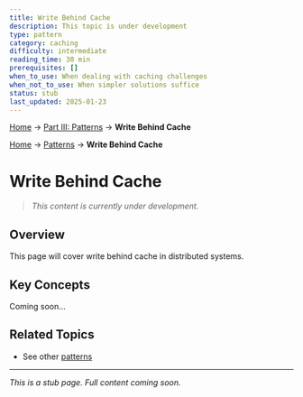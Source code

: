 ```yaml
---
title: Write Behind Cache
description: This topic is under development
type: pattern
category: caching
difficulty: intermediate
reading_time: 30 min
prerequisites: []
when_to_use: When dealing with caching challenges
when_not_to_use: When simpler solutions suffice
status: stub
last_updated: 2025-01-23
---
```


<!-- Navigation -->
[Home](../introduction/index.md) → [Part III: Patterns](index.md) → **Write Behind Cache**

<!-- Navigation -->
[Home](../introduction/index.md) → [Patterns](index.md) → **Write Behind Cache**

# Write Behind Cache

> *This content is currently under development.*

## Overview

This page will cover write behind cache in distributed systems.

## Key Concepts

Coming soon...

## Related Topics

- See other [patterns](index.md)

---

*This is a stub page. Full content coming soon.*